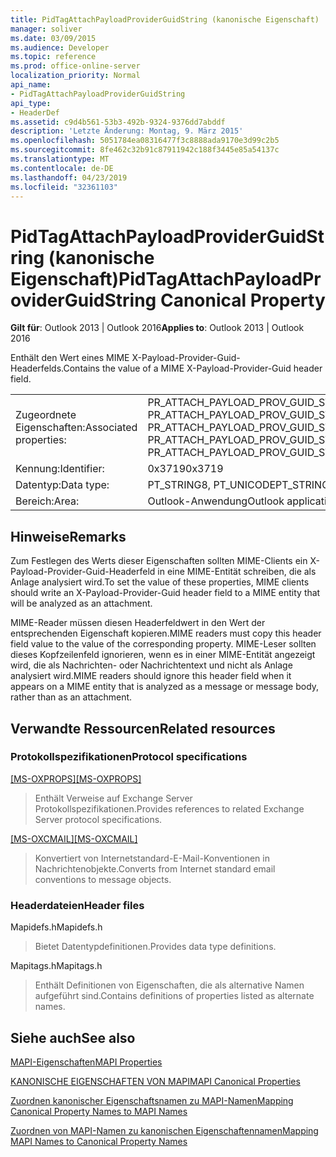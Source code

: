 ```yaml
---
title: PidTagAttachPayloadProviderGuidString (kanonische Eigenschaft)
manager: soliver
ms.date: 03/09/2015
ms.audience: Developer
ms.topic: reference
ms.prod: office-online-server
localization_priority: Normal
api_name:
- PidTagAttachPayloadProviderGuidString
api_type:
- HeaderDef
ms.assetid: c9d4b561-53b3-492b-9324-9376dd7abddf
description: 'Letzte Änderung: Montag, 9. März 2015'
ms.openlocfilehash: 5051784ea08316477f3c8888ada9170e3d99c2b5
ms.sourcegitcommit: 8fe462c32b91c87911942c188f3445e85a54137c
ms.translationtype: MT
ms.contentlocale: de-DE
ms.lasthandoff: 04/23/2019
ms.locfileid: "32361103"
---
```

# <a name="pidtagattachpayloadproviderguidstring-canonical-property"></a><span data-ttu-id="6baa4-103">PidTagAttachPayloadProviderGuidString (kanonische Eigenschaft)</span><span class="sxs-lookup"><span data-stu-id="6baa4-103">PidTagAttachPayloadProviderGuidString Canonical Property</span></span>

  
  
<span data-ttu-id="6baa4-104">**Gilt für**: Outlook 2013 | Outlook 2016</span><span class="sxs-lookup"><span data-stu-id="6baa4-104">**Applies to**: Outlook 2013 | Outlook 2016</span></span> 
  
<span data-ttu-id="6baa4-105">Enthält den Wert eines MIME X-Payload-Provider-Guid-Headerfelds.</span><span class="sxs-lookup"><span data-stu-id="6baa4-105">Contains the value of a MIME X-Payload-Provider-Guid header field.</span></span>
  
|||
|:-----|:-----|
|<span data-ttu-id="6baa4-106">Zugeordnete Eigenschaften:</span><span class="sxs-lookup"><span data-stu-id="6baa4-106">Associated properties:</span></span>  <br/> |<span data-ttu-id="6baa4-107">PR_ATTACH_PAYLOAD_PROV_GUID_STR, PR_ATTACH_PAYLOAD_PROV_GUID_STR_A, PR_ATTACH_PAYLOAD_PROV_GUID_STR_W</span><span class="sxs-lookup"><span data-stu-id="6baa4-107">PR_ATTACH_PAYLOAD_PROV_GUID_STR, PR_ATTACH_PAYLOAD_PROV_GUID_STR_A, PR_ATTACH_PAYLOAD_PROV_GUID_STR_W</span></span>  <br/> |
|<span data-ttu-id="6baa4-108">Kennung:</span><span class="sxs-lookup"><span data-stu-id="6baa4-108">Identifier:</span></span>  <br/> |<span data-ttu-id="6baa4-109">0x3719</span><span class="sxs-lookup"><span data-stu-id="6baa4-109">0x3719</span></span>  <br/> |
|<span data-ttu-id="6baa4-110">Datentyp:</span><span class="sxs-lookup"><span data-stu-id="6baa4-110">Data type:</span></span>  <br/> |<span data-ttu-id="6baa4-111">PT_STRING8, PT_UNICODE</span><span class="sxs-lookup"><span data-stu-id="6baa4-111">PT_STRING8, PT_UNICODE</span></span>  <br/> |
|<span data-ttu-id="6baa4-112">Bereich:</span><span class="sxs-lookup"><span data-stu-id="6baa4-112">Area:</span></span>  <br/> |<span data-ttu-id="6baa4-113">Outlook-Anwendung</span><span class="sxs-lookup"><span data-stu-id="6baa4-113">Outlook application</span></span>  <br/> |
   
## <a name="remarks"></a><span data-ttu-id="6baa4-114">Hinweise</span><span class="sxs-lookup"><span data-stu-id="6baa4-114">Remarks</span></span>

<span data-ttu-id="6baa4-115">Zum Festlegen des Werts dieser Eigenschaften sollten MIME-Clients ein X-Payload-Provider-Guid-Headerfeld in eine MIME-Entität schreiben, die als Anlage analysiert wird.</span><span class="sxs-lookup"><span data-stu-id="6baa4-115">To set the value of these properties, MIME clients should write an X-Payload-Provider-Guid header field to a MIME entity that will be analyzed as an attachment.</span></span>
  
<span data-ttu-id="6baa4-116">MIME-Reader müssen diesen Headerfeldwert in den Wert der entsprechenden Eigenschaft kopieren.</span><span class="sxs-lookup"><span data-stu-id="6baa4-116">MIME readers must copy this header field value to the value of the corresponding property.</span></span> <span data-ttu-id="6baa4-117">MIME-Leser sollten dieses Kopfzeilenfeld ignorieren, wenn es in einer MIME-Entität angezeigt wird, die als Nachrichten- oder Nachrichtentext und nicht als Anlage analysiert wird.</span><span class="sxs-lookup"><span data-stu-id="6baa4-117">MIME readers should ignore this header field when it appears on a MIME entity that is analyzed as a message or message body, rather than as an attachment.</span></span>
  
## <a name="related-resources"></a><span data-ttu-id="6baa4-118">Verwandte Ressourcen</span><span class="sxs-lookup"><span data-stu-id="6baa4-118">Related resources</span></span>

### <a name="protocol-specifications"></a><span data-ttu-id="6baa4-119">Protokollspezifikationen</span><span class="sxs-lookup"><span data-stu-id="6baa4-119">Protocol specifications</span></span>

<span data-ttu-id="6baa4-120">[[MS-OXPROPS]](https://msdn.microsoft.com/library/f6ab1613-aefe-447d-a49c-18217230b148%28Office.15%29.aspx)</span><span class="sxs-lookup"><span data-stu-id="6baa4-120">[[MS-OXPROPS]](https://msdn.microsoft.com/library/f6ab1613-aefe-447d-a49c-18217230b148%28Office.15%29.aspx)</span></span>
  
> <span data-ttu-id="6baa4-121">Enthält Verweise auf Exchange Server Protokollspezifikationen.</span><span class="sxs-lookup"><span data-stu-id="6baa4-121">Provides references to related Exchange Server protocol specifications.</span></span>
    
<span data-ttu-id="6baa4-122">[[MS-OXCMAIL]](https://msdn.microsoft.com/library/b60d48db-183f-4bf5-a908-f584e62cb2d4%28Office.15%29.aspx)</span><span class="sxs-lookup"><span data-stu-id="6baa4-122">[[MS-OXCMAIL]](https://msdn.microsoft.com/library/b60d48db-183f-4bf5-a908-f584e62cb2d4%28Office.15%29.aspx)</span></span>
  
> <span data-ttu-id="6baa4-123">Konvertiert von Internetstandard-E-Mail-Konventionen in Nachrichtenobjekte.</span><span class="sxs-lookup"><span data-stu-id="6baa4-123">Converts from Internet standard email conventions to message objects.</span></span>
    
### <a name="header-files"></a><span data-ttu-id="6baa4-124">Headerdateien</span><span class="sxs-lookup"><span data-stu-id="6baa4-124">Header files</span></span>

<span data-ttu-id="6baa4-125">Mapidefs.h</span><span class="sxs-lookup"><span data-stu-id="6baa4-125">Mapidefs.h</span></span>
  
> <span data-ttu-id="6baa4-126">Bietet Datentypdefinitionen.</span><span class="sxs-lookup"><span data-stu-id="6baa4-126">Provides data type definitions.</span></span>
    
<span data-ttu-id="6baa4-127">Mapitags.h</span><span class="sxs-lookup"><span data-stu-id="6baa4-127">Mapitags.h</span></span>
  
> <span data-ttu-id="6baa4-128">Enthält Definitionen von Eigenschaften, die als alternative Namen aufgeführt sind.</span><span class="sxs-lookup"><span data-stu-id="6baa4-128">Contains definitions of properties listed as alternate names.</span></span>
    
## <a name="see-also"></a><span data-ttu-id="6baa4-129">Siehe auch</span><span class="sxs-lookup"><span data-stu-id="6baa4-129">See also</span></span>



[<span data-ttu-id="6baa4-130">MAPI-Eigenschaften</span><span class="sxs-lookup"><span data-stu-id="6baa4-130">MAPI Properties</span></span>](mapi-properties.md)
  
[<span data-ttu-id="6baa4-131">KANONISCHE EIGENSCHAFTEN VON MAPI</span><span class="sxs-lookup"><span data-stu-id="6baa4-131">MAPI Canonical Properties</span></span>](mapi-canonical-properties.md)
  
[<span data-ttu-id="6baa4-132">Zuordnen kanonischer Eigenschaftsnamen zu MAPI-Namen</span><span class="sxs-lookup"><span data-stu-id="6baa4-132">Mapping Canonical Property Names to MAPI Names</span></span>](mapping-canonical-property-names-to-mapi-names.md)
  
[<span data-ttu-id="6baa4-133">Zuordnen von MAPI-Namen zu kanonischen Eigenschaftennamen</span><span class="sxs-lookup"><span data-stu-id="6baa4-133">Mapping MAPI Names to Canonical Property Names</span></span>](mapping-mapi-names-to-canonical-property-names.md)

